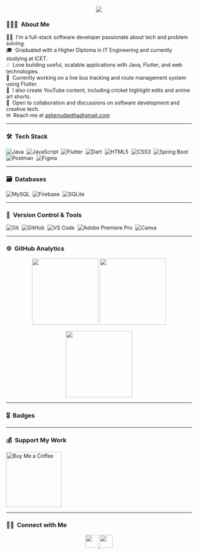 
<h1 align="center">
  <a href="https://github.com/DenverCoder1/readme-typing-svg"><img src="https://readme-typing-svg.herokuapp.com?font=Time+New+Roman&color=%87CEEB&size=25&center=true&vCenter=true&width=600&height=100&lines=I'm+Ashen+Udantha;Full-Stack+Developer;Code.+Build.+Innovate."></a>
</h1>



### 👨🏻‍💻 &nbsp;About Me

👨‍💻 &nbsp;I'm a full-stack software developer passionate about tech and problem solving.\
🎓 &nbsp;Graduated with a Higher Diploma in IT Engineering and currently studying at ICET.\
💡 &nbsp;Love building useful, scalable applications with Java, Flutter, and web technologies.\
🌱 &nbsp;Currently working on a live bus tracking and route management system using Flutter.\
🎥 &nbsp;I also create YouTube content, including cricket highlight edits and anime art shorts.\
💬 &nbsp;Open to collaboration and discussions on software development and creative tech.\
✉ &nbsp;Reach me at ashenudantha@gmail.com

---

### 🛠 &nbsp;Tech Stack

![Java](https://img.shields.io/badge/java-%23ED8B00.svg?style=for-the-badge&logo=java&logoColor=white)&nbsp;
![JavaScript](https://img.shields.io/badge/javascript-%23323330.svg?style=for-the-badge&logo=javascript&logoColor=%23F7DF1E)&nbsp;
![Flutter](https://img.shields.io/badge/flutter-%2302569B.svg?style=for-the-badge&logo=flutter&logoColor=white)&nbsp;
![Dart](https://img.shields.io/badge/Dart-%230175C2.svg?style=for-the-badge&logo=dart&logoColor=white)&nbsp;
![HTML5](https://img.shields.io/badge/html5-%23E34F26.svg?style=for-the-badge&logo=html5&logoColor=white)&nbsp;
![CSS3](https://img.shields.io/badge/css3-%231572B6.svg?style=for-the-badge&logo=css3&logoColor=white)&nbsp;
![Spring Boot](https://img.shields.io/badge/springboot-%236DB33F.svg?style=for-the-badge&logo=springboot&logoColor=white)&nbsp;
![Postman](https://img.shields.io/badge/Postman-FF6C37?style=for-the-badge&logo=postman&logoColor=white)&nbsp;
![Figma](https://img.shields.io/badge/figma-%23F24E1E.svg?style=for-the-badge&logo=figma&logoColor=white)&nbsp;

---

### 🗃 &nbsp;Databases

![MySQL](https://img.shields.io/badge/mysql-%2300f.svg?style=for-the-badge&logo=mysql&logoColor=white)&nbsp;
![Firebase](https://img.shields.io/badge/firebase-%23039BE5.svg?style=for-the-badge&logo=firebase&logoColor=white)&nbsp;
![SQLite](https://img.shields.io/badge/SQLite-07405E?style=for-the-badge&logo=sqlite&logoColor=white)&nbsp;

---

### 🧰 &nbsp;Version Control & Tools

![Git](https://img.shields.io/badge/git-%23F05033.svg?style=for-the-badge&logo=git&logoColor=white)&nbsp;
![GitHub](https://img.shields.io/badge/github-%23121011.svg?style=for-the-badge&logo=github&logoColor=white)&nbsp;
![VS Code](https://img.shields.io/badge/Visual%20Studio%20Code-0078d7.svg?style=for-the-badge&logo=visual-studio-code&logoColor=white)&nbsp;
![Adobe Premiere Pro](https://img.shields.io/badge/Premiere_Pro-9999FF.svg?style=for-the-badge&logo=adobe-premiere-pro&logoColor=white)&nbsp;
![Canva](https://img.shields.io/badge/Canva-%2300C4CC.svg?style=for-the-badge&logo=Canva&logoColor=white)&nbsp;

---

### ⚙ &nbsp;GitHub Analytics

<p align="center">
  <img height="180em" src="https://github-readme-stats-eight-theta.vercel.app/api?username=ashenudantha&show_icons=true&theme=algolia&include_all_commits=true&count_private=true"/>  
  <img height="180em" src="https://github-readme-streak-stats.herokuapp.com/?user=ashenudantha&theme=dark&hide_border=true"/>
</p>

<p align="center">
  <img height="180em" src="https://github-readme-stats-eight-theta.vercel.app/api/top-langs/?username=ashenudantha&layout=compact&langs_count=8&theme=algolia"/>
</p>

---

### 🎖 &nbsp;Badges


---

### 💰 &nbsp;Support My Work

<a href="https://www.buymeacoffee.com/ashenudantha" target="_blank" rel="noopener noreferrer">
  <img src="https://img.shields.io/badge/Buy%20Me%20a%20Coffee-ffdd00?style=for-the-badge&logo=buy-me-a-coffee&logoColor=black" alt="Buy Me a Coffee" width="150"/>
</a>

---

### 🤝🏻 &nbsp;Connect with Me

<p align="center">
<a href="https://www.linkedin.com/in/ashenudantha">
  <img src="https://img.shields.io/badge/-Ashen%20Udantha-0077B5?style=flat&logo=Linkedin&logoColor=white" height="35"/>
</a>

<a href="mailto:ashenudantha@gmail.com">
  <img src="https://img.shields.io/badge/-ashenudantha@gmail.com-D14836?style=flat&logo=Gmail&logoColor=white" height="35"/>
</a>


</p>
